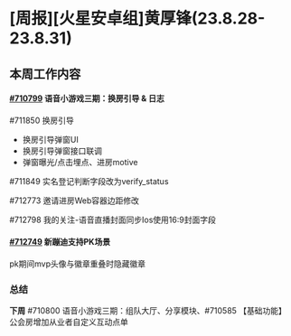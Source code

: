 # [周报][火星安卓组]黄厚锋(23.8.28-23.8.31)

## 本周工作内容

#### [#710799](https://icc.pm.netease.com/v6/issues/710799) 语音小游戏三期：换房引导 & 日志

#711850 换房引导

- 换房引导弹窗UI
- 换房引导弹窗接口联调
- 弹窗曝光/点击埋点、进房motive

#711849 实名登记判断字段改为verify_status

#712773 邀请进房Web容器边距修改

#712798 我的关注-语音直播封面同步Ios使用16:9封面字段

#### [#712749](https://icc.pm.netease.com/v6/issues/712749) 新蹦迪支持PK场景

pk期间mvp头像与徽章重叠时隐藏徽章

### 总结

**下周** #710800 语音小游戏三期：组队大厅、分享模块、#710585 【基础功能】公会房增加从业者自定义互动点单

